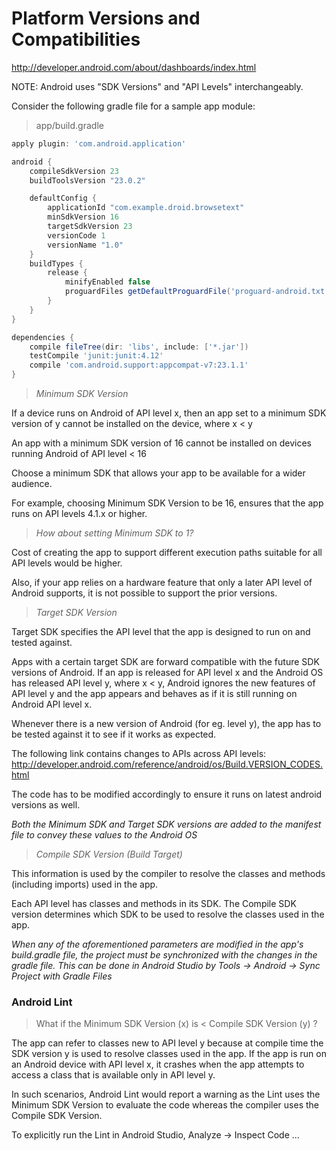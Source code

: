 # Platform Versions and Compatibilities

http://developer.android.com/about/dashboards/index.html

NOTE: Android uses "SDK Versions" and "API Levels" interchangeably.

Consider the following gradle file for a sample app module:

> app/build.gradle

```groovy
apply plugin: 'com.android.application'

android {
    compileSdkVersion 23
    buildToolsVersion "23.0.2"

    defaultConfig {
        applicationId "com.example.droid.browsetext"
        minSdkVersion 16
        targetSdkVersion 23
        versionCode 1
        versionName "1.0"
    }
    buildTypes {
        release {
            minifyEnabled false
            proguardFiles getDefaultProguardFile('proguard-android.txt'), 'proguard-rules.pro'
        }
    }
}

dependencies {
    compile fileTree(dir: 'libs', include: ['*.jar'])
    testCompile 'junit:junit:4.12'
    compile 'com.android.support:appcompat-v7:23.1.1'
}
```

> <i> Minimum SDK Version </i>

If a device runs on Android of API level x, then an app set to a minimum SDK version of y cannot be installed on the device,
where x < y

An app with a minimum SDK version of 16 cannot be installed on devices running Android of API level < 16

Choose a minimum SDK that allows your app to be available for a wider audience. 

For example, choosing Minimum SDK Version to be 16, ensures that the app runs on API levels 4.1.x or higher. 

> <i>How about setting Minimum SDK to 1?</i>

Cost of creating the app to support different execution paths suitable for all API levels would be higher. 

Also, if your app relies on a hardware feature that only a later API level of Android supports, it is not possible to support the prior versions.

> <i> Target SDK Version </i>

Target SDK specifies the API level that the app is designed to run on and tested against. 

Apps with a certain target SDK are forward compatible with the future SDK versions of Android. If an app is released for API level x and the Android OS has released API level y, where x < y, Android ignores the new features of 
API level y and the app appears and behaves as if it is still running on Android API level x. 

Whenever there is a new version of Android (for eg. level y), the app has to be tested against it to see if it works 
as expected. 

The following link contains changes to APIs across API levels: http://developer.android.com/reference/android/os/Build.VERSION_CODES.html

The code has to be modified accordingly to ensure it runs on latest android versions as well. 

<i> Both the Minimum SDK and Target SDK versions are added to the manifest file to convey these values to the Android OS </i>

> <i> Compile SDK Version (Build Target) </i>

This information is used by the compiler to resolve the classes and methods (including imports) used in the app. 

Each API level has classes and methods in its SDK. The Compile SDK version determines which SDK to be used to resolve 
the classes used in the app.

<i> When any of the aforementioned parameters are modified in the app's build.gradle file, the project must be synchronized with the changes in the gradle file. This can be done in Android Studio by Tools -> Android -> Sync Project with Gradle Files </i>

### Android Lint

> What if the Minimum SDK Version (x) is < Compile SDK Version (y) ?

The app can refer to classes new to API level y because at compile time the SDK version y is used to resolve classes used in the app. If the app is run on an Android device with API level x, it crashes when the app attempts to access a class that is available only in API level y.

In such scenarios, Android Lint would report a warning as the Lint uses the Minimum SDK Version to evaluate the code whereas the compiler uses the Compile SDK Version. 

To explicitly run the Lint in Android Studio, Analyze -> Inspect Code ...
